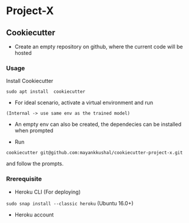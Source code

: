 # Project-X

## Cookiecutter

* Create an empty repository on github, where the current code will be hosted

### Usage
Install Cookiecutter

`sudo apt install  cookiecutter`

* For ideal scenario, activate a virtual environment and run

`(Internal -> use same env as the trained model)`

* An empty env can also be created, the dependecies can be installed when prompted

* Run

`cookiecutter git@github.com:mayankkushal/cookiecutter-project-x.git`

and follow the prompts.

### Rrerequisite

* Heroku CLI (For deploying)

`sudo snap install --classic heroku` (Ubuntu 16.0+)

* Heroku account